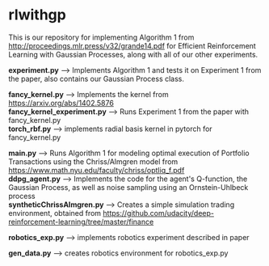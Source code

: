 # rlwithgp

This is our repository for implementing Algorithm 1 from http://proceedings.mlr.press/v32/grande14.pdf for Efficient Reinforcement Learning with Gaussian Processes, along with all of our other experiments. 

**experiment.py** --> Implements Algorithm 1 and tests it on Experiment 1 from the paper, also contains our Gaussian Process class. 

**fancy_kernel.py** --> Implements the kernel from https://arxiv.org/abs/1402.5876  
**fancy_kernel_experiment.py** --> Runs Experiment 1 from the paper with fancy_kernel.py  
**torch_rbf.py** --> implements radial basis kernel in pytorch for fancy_kernel.py

**main.py** --> Runs Algorithm 1 for modeling optimal execution of Portfolio Transactions using the Chriss/Almgren model from https://www.math.nyu.edu/faculty/chriss/optliq_f.pdf  
**ddpg_agent.py** --> Implements the code for the agent's Q-function, the Gaussian Process, as well as noise sampling using an Ornstein-Uhlbeck process  
**syntheticChrissAlmgren.py** --> Creates a simple simulation trading environment, obtained from https://github.com/udacity/deep-reinforcement-learning/tree/master/finance

**robotics_exp.py** --> implements robotics experiment described in paper

**gen_data.py** --> creates robotics environment for robotics_exp.py



